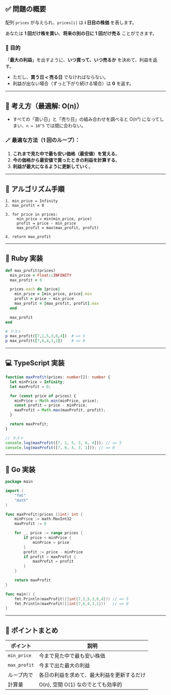 ## ✅ 問題の概要

配列 `prices` が与えられ、`prices[i]` は **i 日目の株価** を表します。

あなたは **1 回だけ株を買い**、**将来の別の日に 1 回だけ売る** ことができます。

### 🎯 **目的**

「**最大の利益**」を出すように、**いつ買って、いつ売るか** を決めて、利益を返す。

- ただし、**買う日 < 売る日** でなければならない。
- 利益が出ない場合（ずっと下がり続ける場合）は **0** を返す。

---

## 🧠 考え方（最適解: O(n)）

- すべての「買い日」と「売り日」の組み合わせを調べると O(n²) になってしまい、`n = 10^5` では間に合わない。

### 🪄 最適な方法（1 回のループ）：

1. **これまで見た中で最も安い価格（最安値）を覚える**。
2. **今の価格から最安値で買ったときの利益を計算する**。
3. **利益が最大になるように更新していく**。

---

## 🔢 アルゴリズム手順

```text
1. min_price = Infinity
2. max_profit = 0

3. for price in prices:
     min_price = min(min_price, price)
     profit = price - min_price
     max_profit = max(max_profit, profit)

4. return max_profit
```

---

## 💎 Ruby 実装

```ruby
def max_profit(prices)
  min_price = Float::INFINITY
  max_profit = 0

  prices.each do |price|
    min_price = [min_price, price].min
    profit = price - min_price
    max_profit = [max_profit, profit].max
  end

  max_profit
end

# テスト
p max_profit([7,1,5,3,6,4])  # => 5
p max_profit([7,6,4,3,1])    # => 0
```

---

## 💻 TypeScript 実装

```typescript
function maxProfit(prices: number[]): number {
  let minPrice = Infinity;
  let maxProfit = 0;

  for (const price of prices) {
    minPrice = Math.min(minPrice, price);
    const profit = price - minPrice;
    maxProfit = Math.max(maxProfit, profit);
  }

  return maxProfit;
}

// テスト
console.log(maxProfit([7, 1, 5, 3, 6, 4])); // => 5
console.log(maxProfit([7, 6, 4, 3, 1])); // => 0
```

---

## 🐹 Go 実装

```go
package main

import (
	"fmt"
	"math"
)

func maxProfit(prices []int) int {
	minPrice := math.MaxInt32
	maxProfit := 0

	for _, price := range prices {
		if price < minPrice {
			minPrice = price
		}
		profit := price - minPrice
		if profit > maxProfit {
			maxProfit = profit
		}
	}

	return maxProfit
}

func main() {
	fmt.Println(maxProfit([]int{7,1,5,3,6,4})) // => 5
	fmt.Println(maxProfit([]int{7,6,4,3,1}))   // => 0
}
```

---

## 📌 ポイントまとめ

| ポイント     | 説明                                       |
| ------------ | ------------------------------------------ |
| `min_price`  | 今まで見た中で最も安い株価                 |
| `max_profit` | 今まで出た最大の利益                       |
| ループ内で   | 各日の利益を求めて、最大利益を更新するだけ |
| 計算量       | O(n), 空間 O(1) なのでとても効率的         |
